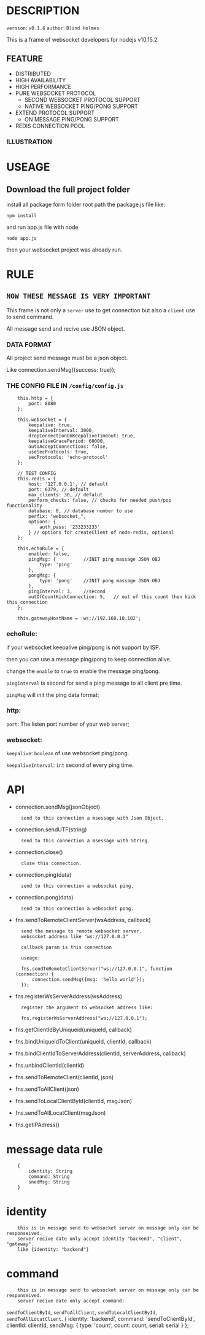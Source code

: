 # DESCRIPTION
`version`: `v0.1.6`
`author`: `Blind Holmes`

This is a frame of websocket developers for nodejs v10.15.2

## FEATURE

- DISTRIBUTED
- HIGH AVAILABILITY
- HIGH PERFORMANCE
- PURE WEBSOCKET PROTOCOL
	 - SECOND WEBSOCKET PROTOCOL SUPPORT
	 - NATIVE WEBSOCKET PING/PONG SUPPORT
- EXTEND PROTOCOL SUPPORT
	- ON MESSAGE PING/PONG SUPPORT
 - REDIS CONNECTION POOL

### ILLUSTRATION

# USEAGE
## Download the full project folder
install all package form folder root path the package.js file like:

    npm install

and run app.js file with node

	node app.js

then your websocket project was already run.

# RULE
## `NOW THESE MESSAGE IS VERY IMPORTANT`
This frame is not only a `server` use to get connection but also a `client` use to send command.

All message send and recive use JSON object.

### DATA FORMAT
All project send message must be a json object.

Like connection.sendMsg({success: true});

### THE CONFIG FILE IN `/config/config.js`
		this.http = {
			port: 8080
		};
		
		this.websocket = {
		    keepalive: true,
		    keepaliveInterval: 3000,
		    dropConnectionOnKeepaliveTimeout: true,
		    keepaliveGracePeriod: 60000,
		    autoAcceptConnections: false,
		    useSecProtocols: true,
		    secProtocols: 'echo-protocol'
		};
		
		// TEST CONFIG
		this.redis = {
		    host: '127.0.0.1', // default 
		    port: 6379, // default 
		    max_clients: 30, // defalut 
		    perform_checks: false, // checks for needed push/pop functionality
		    database: 0, // database number to use
		    perfix: "websocket_",
		    options: {
		    	auth_pass: '233233233'
		    } // options for createClient of node-redis, optional 
		};
		
		this.echoRule = {
		    enabled: false,
		    pingMsg: {          //INIT ping massage JSON OBJ
		        type: 'ping'
		    },
		    pongMsg: {
		        type: 'pong'    //INIT pong massage JSON OBJ
		    },
		    pingInterval: 3,    //second
		    outOfCountKickConnection: 5,   // out of this count then kick this connection
		};

		this.gatewayHostName = 'ws://192.168.10.102';

### echoRule:
if your websocket keepalive ping/pong is not support by ISP.

then you can use a message ping/pong to keep connection alive.

change the `enable` to `true` to enable the message ping/pong.

`pingInterval` is second for send a ping message to all client pre time.

`pingMsg`  will init the ping data format;

### http:
`port`: The listen port number of your web server;

### websocket:
`keepalive`: `boolean` of use websocket ping/pong.

`keepaliveInterval`: `int` second of every ping time.

# API
- connection.sendMsg(jsonObject)

		send to this connection a msessage with Json Object.

- connection.sendUTF(string)

		send to this connection a msessage with String.

- connection.close()

		close this connection.

- connection.ping(data)

		send to this connection a websocket ping.

- connection.pong(data)

		send to this connection a websocket pong.

- fns.sendToRemoteClientServer(wsAddress, callback)

		send the message to remote websocket server.
		websocket address like "ws://127.0.0.1"

		callback param is this connection

		useage:

		fns.sendToRemoteClientServer("ws://127.0.0.1", function (connection) {
			connection.sendMsg({msg: 'hello world'});
		});
		

- fns.registerWsServerAddress(wsAddress)

		register the argument to websocket address like:

		fns.registerWsServerAddress("ws://127.0.0.1");

- fns.getClientIdByUniqueid(uniqueId, callback)
- fns.bindUniqueIdToClient(uniqueId, clientId, callback)
- fns.bindClientIdToServerAddress(clientId, serverAddress, callback)
- fns.unbindClientId(clientId)
- fns.sendToRemoteClient(clientId, json)
- fns.sendToAllClient(json)
- fns.sendToLocalClientById(clientId, msgJson)
- fns.sendToAllLocatClient(msgJson)
- fns.getIPAdress()

# message data rule

		{
			identity: String
			command: String
			snedMsg: String
		}

# identity
		this is in message send to websocket server on message only can be responseived.
		server recive date only accept identity "backend", "client", "gateway".
		like {identity: "backend"}

# command
		this is in message send to websocket server on message only can be responseived.
		server recive date only accept command:

`sendToClientById`, `sendToAllClient`, `sendToLocalClientById`, `sendToAllLocatClient`.
		{
			identity: 'backend',
			command: 'sendToClientById',
			clientId: clientId,
			sendMsg: {
				type: 'count',
				count: count,
				serial: serial
			}
		};